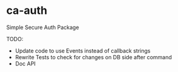 ca-auth
=======

Simple Secure Auth Package

TODO:
 - Update code to use Events instead of callback strings
 - Rewrite Tests to check for changes on DB side after command
 - Doc API
